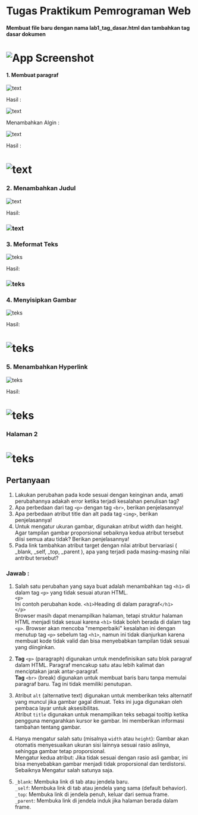 
# Tugas Praktikum Pemrograman Web

#### Membuat file baru dengan nama lab1_tag_dasar.html dan tambahkan tag dasar dokumen 

# ![App Screenshot](./Images/foto.png) 

#### 1. Membuat paragraf

![text](Images/foto2.png)

Hasil : 

![text](./Images/foto1.png)

Menambahkan Algin :

![text](./Images/algin.png)

Hasil :
# ![text](./Images/hasil%20algin.png)

### 2. Menambahkan Judul 

![text](./Images/judul.png)

Hasil:
### ![text](./Images/hasil%20judul.png)

### 3. Meformat Teks

![teks](./Images/format.png)

Hasil:
### ![teks](./Images/hasil%20format.png)

### 4. Menyisipkan Gambar

![teks](./Images/tambah%20gambar.png)

Hasil:
# ![teks](./Images/hasil%20gambar.png)

### 5. Menambahkan Hyperlink

![teks](./Images/hyper%20link.png)

Hasil:

# ![teks](./Images/hasil%20hyplink.png)

### Halaman 2

# ![teks](./Images/hal2.png)

## Pertanyaan

1. Lakukan perubahan pada kode sesuai dengan keinginan anda, amati perubahannya adakah error ketika terjadi kesalahan penulisan tag?
2. Apa perbedaan dari tag `<p>` dengan tag `<br>`, berikan penjelasannya!
3. Apa perbedaan atribut title dan alt pada tag `<img>`, berikan penjelasannya!
4. Untuk mengatur ukuran gambar, digunakan atribut width dan height. Agar tampilan gambar proporsional sebaiknya kedua atribut tersebut diisi semua atau tidak? Berikan penjelasannya!
5. Pada link tambahkan atribut target dengan nilai atribut bervariasi ( _blank, _self, _top, _parent ), apa yang terjadi pada masing-masing nilai antribut tersebut?

### Jawab :
1. Salah satu perubahan yang saya buat adalah menambahkan tag `<h1>` di dalam tag `<p>` yang tidak sesuai aturan HTML.<br>`<p>`<br>Ini contoh perubahan kode. `<h1>`Heading di dalam paragraf`</h1>`<br>
`</p>`<br>
Browser masih dapat menampilkan halaman, tetapi struktur halaman HTML menjadi tidak sesuai karena `<h1>` tidak boleh berada di dalam tag `<p>`. Browser akan mencoba "memperbaiki" kesalahan ini dengan menutup tag `<p>` sebelum tag `<h1>`, namun ini tidak dianjurkan karena membuat kode tidak valid dan bisa menyebabkan tampilan tidak sesuai yang diinginkan.

2. <strong>Tag</strong> `<p>` (paragraph) digunakan untuk mendefinisikan satu blok paragraf dalam HTML. Paragraf mencakup satu atau lebih kalimat dan menciptakan jarak antar-paragraf.<br>
<strong>Tag</strong> `<br>` (break) digunakan untuk membuat baris baru tanpa memulai paragraf baru. Tag ini tidak memiliki penutupan.

3. Atribut `alt` (alternative text) digunakan untuk memberikan teks alternatif yang muncul jika gambar gagal dimuat. Teks ini juga digunakan oleh pembaca layar untuk aksesibilitas.<br>
Atribut `title` digunakan untuk menampilkan teks sebagai tooltip ketika pengguna mengarahkan kursor ke gambar. Ini memberikan informasi tambahan tentang gambar. 

4. Hanya mengatur salah satu (misalnya `width` atau `height`): Gambar akan otomatis menyesuaikan ukuran sisi lainnya sesuai rasio aslinya, sehingga gambar tetap proporsional.<br>
Mengatur kedua atribut: Jika tidak sesuai dengan rasio asli gambar, ini bisa menyebabkan gambar menjadi tidak proporsional dan terdistorsi.
Sebaiknya Mengatur salah satunya saja.

5. `_blank`: Membuka link di tab atau jendela baru.<br>
`_self`: Membuka link di tab atau jendela yang sama (default behavior).<br>
`_top`: Membuka link di jendela penuh, keluar dari semua frame.<br>
`_parent`: Membuka link di jendela induk jika halaman berada dalam frame.